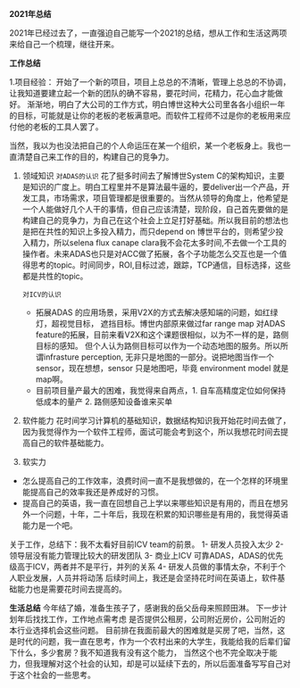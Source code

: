 **2021年总结**

2021年已经过去了，一直强迫自己能写一个2021的总结，想从工作和生活这两项来给自己一个梳理，继往开来。

**工作总结**

1.项目经验：
开始了一个新的项目，项目上总总的不清晰，管理上总总的不协调，让我知道要建立起一个新的团队的确不容易，要花时间，花精力，花心血才能做好。
渐渐地，明白了大公司的工作方式，明白博世这种大公司里各各小组织一年的目标，可能就是让你的老板的老板满意吧。而软件工程师不过是你的老板用来应付他的老板的工具人罢了。

当然，我以为也没法把自己的个人命运压在某一个组织，某一个老板身上。我也一直清楚自己来工作的目的，构建自己的竞争力。
1. 领域知识
   `对ADAS的认识`
   花了挺多时间去了解博世System C的架构知识，主要是知识的广度上。明白工程里并不是算法最牛逼的，要deliver出一个产品，开发工具，市场需求，项目管理都是很重要的。当然从领导的角度上，他希望是一个人能做好几个人干的事情，但自己应该清楚，现阶段，自己首先要做的是构建自己的竞争力，为自己在这个社会上立足打好基础。所以我目前的想法也是把在共性的知识上多投入精力，而只depend on 博世平台的，则希望少投入精力，所以selena flux canape clara我不会花太多时间,不去做一个工具的操作者。未来ADAS也只是对ACC做了拓展，各个子功能怎么交互也是一个值得思考的topic。时间同步，ROI,目标过滤，跟踪，TCP通信，目标选择，这些都是共性的topic。

   `对ICV的认识`
   - 拓展ADAS 的应用场景，采用V2X的方式去解决感知端的问题，如红绿灯，超视觉目标， 遮挡目标。博世内部原来做过far range map 对ADAS feature的拓展，目前来看V2X和这个课题很相似，以为不一样的是，路侧目标的感知。 但个人认为路侧目标可以作为一个动态地图的服务。所以所谓infrasture perception, 无非只是地图的一部分。说把地图当作一个sensor，现在想想，sensor 只是地图吧，毕竟 environment model 就是 map啊。
   - 目前项目量产最大的困难，我觉得来自两点，1. 自车高精度定位如何保持低成本的量产 2. 路侧感知设备谁来买单


2. 软件能力
   花时间学习计算机的基础知识，数据结构知识我开始花时间去做了，因为我觉得作为一个软件工程师，面试可能会考到这个，所以我想花时间去提高自己的软件基础能力。
   
3. 软实力
- 怎么提高自己的工作效率，浪费时间一直不是我想做的，在一个怎样的环境里能提高自己的效率我还是养成好的习惯。
- 提高自己的英语，我一直在回想自己上学以来哪些知识是有用的，而且在想另外一个问题，十年，二十年后，我现在积累的知识哪些是有用的，我觉得英语能力是一个吧。

关于工作，总结下：我不太看好目前ICV team的前景。
1- 研发人员投入太少
2- 领导层没有能力管理比较大的研发团队
3- 商业上ICV 可靠ADAS，ADAS的优先级高于ICV，两者并不是平行，并列的关系
4- 研发人员做的事情太杂，不利于个人职业发展，人员并将动荡
后续时间上，我还是会坚持花时间在英语上，软件基础能力也是需要花时间去提高的。

**生活总结**
今年结了婚，准备生孩子了，感谢我的岳父岳母来照顾田淋。
下一步计划年后找找工作，工作地点需考虑 是否提供公租房，公司附近房价，公司附近的本行业选择机会这些问题。
目前排在我面前最大的困难就是买房了吧，当然，这是时代的问题，我一直在思考，作为一个农村出来的大学生，我能给我的后辈们留下什么，多少套房？我不知道我有没有这个能力，
当然这个也不完全取决于能力，但我理解对这个社会的认知，却是可以延续下去的，所以后面准备写写自己对于这个社会的一些思考。





